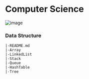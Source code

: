 # Computer Science
![image](https://github.com/Kainan-Liu/Computer-Science-Foundation/assets/146005327/d42f2965-7ea2-4b98-97af-fb222f680c57)

### Data Structure
```rua
|-README.md
|-Array
|-LinkedList
|-Stack
|-Queue
|-HashTable
|-Tree
